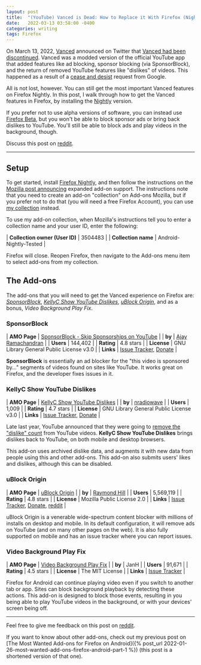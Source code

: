 ```yaml
---
layout: post
title:  "(YouTube) Vanced is Dead: How to Replace it With Firefox (Nightly)"
date:   2022-03-13 03:58:00 -0400
categories: writing
tags: Firefox
---
```


On March 13, 2022, [Vanced](https://vancedapp.com/) announced on Twitter that [Vanced had been discontinued](https://twitter.com/YTVanced/status/1503052250268286980). Vanced was a modded version of the official YouTube app that added features like ad blocking, sponsor blocking (via SponsorBlock), and the return of removed YouTube features like "dislikes" of videos. This happened as a result of a [cease and desist](https://www.theverge.com/2022/3/13/22975890/youtube-vanced-app-discontinued-shutting-down-legal-reasons) request from Google.

All is not lost, however. You can still get the most important Vanced features on Firefox Nightly. In this post, I walk through how to get the Vanced features in Firefox, by installing the [Nightly](https://play.google.com/store/apps/details?id=org.mozilla.fenix "Firefox Nightly on Google Play") version.

If you prefer not to use alpha versions of software, you can instead use [Firefox Beta](https://play.google.com/store/apps/details?id=org.mozilla.firefox_beta), but you won't be able to block sponsor ads or bring back dislikes to YouTube. You'll still be able to block ads and play videos in the background, though.

Discuss this post on [reddit](https://www.reddit.com/r/firefox/duplicates/tdgd4y/youtube_vanced_is_dead_how_to_replace_it_with/?).

* * *

## Setup

To get started, install [Firefox Nightly](https://play.google.com/store/apps/details?id=org.mozilla.fenix "Firefox Nightly on Google Play"), and then follow the instructions on the [Mozilla post announcing](https://blog.mozilla.org/addons/2020/09/29/expanded-extension-support-in-firefox-for-android-nightly/) expanded add-on support. The instructions note that you need to create an add-on "collection" on Add-ons Mozilla, but if you prefer not to do that (you will need a free Firefox Account), you can use [my collection](https://addons.mozilla.org/firefox/collections/3504483/Android-Nightly-Tested/ "Add-ons tested to work well in Firefox Nightly for Android.") instead.

To use my add-on collection, when Mozilla's instructions tell you to enter a collection name and your user ID, enter the following:

| **Collection owner (User ID)**  | 3504483  |
| **Collection name**  | Android-Nightly-Tested  |

Firefox will close. Reopen Firefox, then navigate to the Add-ons menu item to select add-ons from my collection.

## The Add-ons

The add-ons that you will need to get the Vanced experience on Firefox are: *[SponsorBlock](#sponsorblock)*, *[KellyC Show YouTube Dislikes](#kellyc-show-youtube-dislikes)*, *[uBlock Origin](#ublock-origin)*, and as a bonus, *Video Background Play Fix*.

### SponsorBlock

| **AMO Page**  | [SponsorBlock - Skip Sponsorships on YouTube](https://addons.mozilla.org/firefox/addon/sponsorblock/)  |
| **by**  | [Ajay Ramachandran](https://ajay.app)  |
| **Users**  | 144,402  |
| **Rating**  | 4.8 stars  |
| **License**  | GNU Library General Public License v3.0  |
| **Links**  | [Issue Tracker](https://github.com/ajayyy/SponsorBlock/issues), [Donate](https://sponsor.ajay.app/donate/)  |

**SponsorBlock** is essentially an ad blocker for the "this video is sponsored by..." segments of videos found on sites like YouTube. It works great on Firefox, and the developer fixes issues in it.

### KellyC Show YouTube Dislikes

| **AMO Page**  | [KellyC Show YouTube Dislikes](https://addons.mozilla.org/firefox/addon/return-youtube-dislike/)  |
| **by**  | [nradiowave](https://nradiowave.catface.ru)  |
| **Users**  | 1,009  |
| **Rating**  | 4.7 stars  |
| **License**  | GNU Library General Public License v3.0  |
| **Links**  | [Issue Tracker](https://github.com/NC22/KellyC-Show-YouTube-Dislikes/issues), [Donate](https://nradiowave.catface.ru)  |

Late last year, YouTube announced that they were going to [remove the "dislike" count](https://blog.youtube/news-and-events/update-to-youtube/ "An update to dislikes on YouTube") from YouTube videos. **KellyC Show YouTube Dislikes** brings dislikes back to YouTube, on both mobile and desktop browsers.

This add-on uses archived dislike data, and augments it with new data from people using this and other add-ons. This add-on also submits users' likes and dislikes, although this can be disabled.

### uBlock Origin

| **AMO Page**  | [uBlock Origin](https://addons.mozilla.org/android/addon/ublock-origin/)  |
| **by**  | [Raymond Hill](https://twitter.com/gorhill)  |
| **Users**  |     5,569,119  |
| **Rating**  | 4.8 stars  |
| **License**  |     Mozilla Public License 2.0  |
| **Links**  | [Issue Tracker](https://github.com/uBlockOrigin/uBlock-issues/issues), [Donate](https://github.com/gorhill/uBlock/wiki/Why-don%27t-you-accept-donations%3F), [reddit](https://www.reddit.com/r/uBlockOrigin/)  |

uBlock Origin is a venerable wide-spectrum content blocker with millions of installs on desktop and mobile. In its default configuration, it will remove ads on YouTube (and on many other pages on the web). It is also fully supported on mobile and has an issue tracker where you can report issues.

###  Video Background Play Fix

| **AMO Page**  | [Video Background Play Fix](https://addons.mozilla.org/android/addon/video-background-play-fix/)  |
| **by**  | JanH  |
| **Users**  |     91,671  |
| **Rating**  | 4.5 stars  |
| **License**  |     The MIT License  |
| **Links**  | [Issue Tracker](https://github.com/mozilla/video-bg-play/issues)  |

Firefox for Android can continue playing video even if you switch to another tab or app. Sites can block background playback by detecting these actions. This add-on is designed to block those events, resulting in you being able to play YouTube videos in the background, or with your devices' screen being off.

---

Feel free to give me feedback on this post on [reddit](https://www.reddit.com/r/firefox/duplicates/tdgd4y/youtube_vanced_is_dead_how_to_replace_it_with/?). 

If you want to know about other add-ons, check out my previous post on [The Most Wanted Add-ons for Firefox on Android]({% post_url 2022-01-26-most-wanted-add-ons-firefox-android-part-1 %}) (this post is a shortened version of that one).